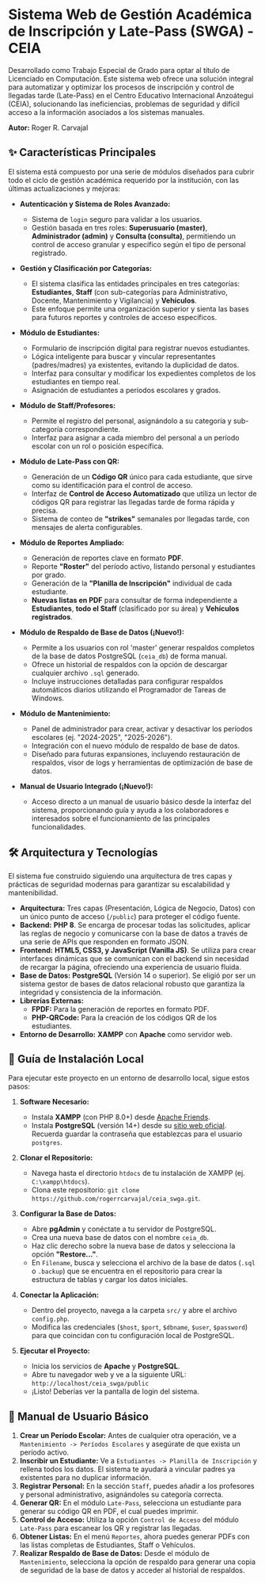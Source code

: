 # Sistema Web de Gestión Académica de Inscripción y Late-Pass (SWGA) - CEIA

Desarrollado como Trabajo Especial de Grado para optar al título de Licenciado en Computación. Este sistema web ofrece una solución integral para automatizar y optimizar los procesos de inscripción y control de llegadas tarde (Late-Pass) en el Centro Educativo Internacional Anzoátegui (CEIA), solucionando las ineficiencias, problemas de seguridad y difícil acceso a la información asociados a los sistemas manuales.

**Autor:** Roger R. Carvajal

## ✨ Características Principales

El sistema está compuesto por una serie de módulos diseñados para cubrir todo el ciclo de gestión académica requerido por la institución, con las últimas actualizaciones y mejoras:

*   **Autenticación y Sistema de Roles Avanzado:**
    *   Sistema de `login` seguro para validar a los usuarios.
    *   Gestión basada en tres roles: **Superusuario (master)**, **Administrador (admin)** y **Consulta (consulta)**, permitiendo un control de acceso granular y específico según el tipo de personal registrado.

*   **Gestión y Clasificación por Categorías:**
    *   El sistema clasifica las entidades principales en tres categorías: **Estudiantes**, **Staff** (con sub-categorías para Administrativo, Docente, Mantenimiento y Vigilancia) y **Vehículos**.
    *   Este enfoque permite una organización superior y sienta las bases para futuros reportes y controles de acceso específicos.

*   **Módulo de Estudiantes:**
    *   Formulario de inscripción digital para registrar nuevos estudiantes.
    *   Lógica inteligente para buscar y vincular representantes (padres/madres) ya existentes, evitando la duplicidad de datos.
    *   Interfaz para consultar y modificar los expedientes completos de los estudiantes en tiempo real.
    *   Asignación de estudiantes a períodos escolares y grados.

*   **Módulo de Staff/Profesores:**
    *   Permite el registro del personal, asignándolo a su categoría y sub-categoría correspondiente.
    *   Interfaz para asignar a cada miembro del personal a un período escolar con un rol o posición específica.

*   **Módulo de Late-Pass con QR:**
    *   Generación de un **Código QR** único para cada estudiante, que sirve como su identificación para el control de acceso.
    *   Interfaz de **Control de Acceso Automatizado** que utiliza un lector de códigos QR para registrar las llegadas tarde de forma rápida y precisa.
    *   Sistema de conteo de **"strikes"** semanales por llegadas tarde, con mensajes de alerta configurables.

*   **Módulo de Reportes Ampliado:**
    *   Generación de reportes clave en formato **PDF**.
    *   Reporte **"Roster"** del período activo, listando personal y estudiantes por grado.
    *   Generación de la **"Planilla de Inscripción"** individual de cada estudiante.
    *   **Nuevas listas en PDF** para consultar de forma independiente a **Estudiantes**, **todo el Staff** (clasificado por su área) y **Vehículos registrados**.

*   **Módulo de Respaldo de Base de Datos (¡Nuevo!):**
    *   Permite a los usuarios con rol 'master' generar respaldos completos de la base de datos PostgreSQL (`ceia_db`) de forma manual.
    *   Ofrece un historial de respaldos con la opción de descargar cualquier archivo `.sql` generado.
    *   Incluye instrucciones detalladas para configurar respaldos automáticos diarios utilizando el Programador de Tareas de Windows.

*   **Módulo de Mantenimiento:**
    *   Panel de administrador para crear, activar y desactivar los períodos escolares (ej. "2024-2025", "2025-2026").
    *   Integración con el nuevo módulo de respaldo de base de datos.
    *   Diseñado para futuras expansiones, incluyendo restauración de respaldos, visor de logs y herramientas de optimización de base de datos.

*   **Manual de Usuario Integrado (¡Nuevo!):**
    *   Acceso directo a un manual de usuario básico desde la interfaz del sistema, proporcionando guía y ayuda a los colaboradores e interesados sobre el funcionamiento de las principales funcionalidades.

## 🛠️ Arquitectura y Tecnologías

El sistema fue construido siguiendo una arquitectura de tres capas y prácticas de seguridad modernas para garantizar su escalabilidad y mantenibilidad.

*   **Arquitectura:** Tres capas (Presentación, Lógica de Negocio, Datos) con un único punto de acceso (`/public`) para proteger el código fuente.
*   **Backend:** **PHP 8**. Se encarga de procesar todas las solicitudes, aplicar las reglas de negocio y comunicarse con la base de datos a través de una serie de APIs que responden en formato JSON.
*   **Frontend:** **HTML5, CSS3, y JavaScript (Vanilla JS)**. Se utiliza para crear interfaces dinámicas que se comunican con el backend sin necesidad de recargar la página, ofreciendo una experiencia de usuario fluida.
*   **Base de Datos:** **PostgreSQL** (Versión 14 o superior). Se eligió por ser un sistema gestor de bases de datos relacional robusto que garantiza la integridad y consistencia de la información.
*   **Librerías Externas:**
    *   **FPDF:** Para la generación de reportes en formato PDF.
    *   **PHP-QRCode:** Para la creación de los códigos QR de los estudiantes.
*   **Entorno de Desarrollo:** **XAMPP** con **Apache** como servidor web.

## 🚀 Guía de Instalación Local

Para ejecutar este proyecto en un entorno de desarrollo local, sigue estos pasos:

1.  **Software Necesario:**
    *   Instala **XAMPP** (con PHP 8.0+) desde [Apache Friends](https://www.apachefriends.org/index.html).
    *   Instala **PostgreSQL** (versión 14+) desde su [sitio web oficial](https://www.postgresql.org/download/). Recuerda guardar la contraseña que establezcas para el usuario `postgres`.

2.  **Clonar el Repositorio:**
    *   Navega hasta el directorio `htdocs` de tu instalación de XAMPP (ej. `C:\xampp\htdocs`).
    *   Clona este repositorio: `git clone https://github.com/rogerrcarvajal/ceia_swga.git`.

3.  **Configurar la Base de Datos:**
    *   Abre **pgAdmin** y conéctate a tu servidor de PostgreSQL.
    *   Crea una nueva base de datos con el nombre `ceia_db`.
    *   Haz clic derecho sobre la nueva base de datos y selecciona la opción **"Restore..."**.
    *   En `Filename`, busca y selecciona el archivo de la base de datos (`.sql` o `.backup`) que se encuentra en el repositorio para crear la estructura de tablas y cargar los datos iniciales.

4.  **Conectar la Aplicación:**
    *   Dentro del proyecto, navega a la carpeta `src/` y abre el archivo `config.php`.
    *   Modifica las credenciales (`$host`, `$port`, `$dbname`, `$user`, `$password`) para que coincidan con tu configuración local de PostgreSQL.

5.  **Ejecutar el Proyecto:**
    *   Inicia los servicios de **Apache** y **PostgreSQL**.
    *   Abre tu navegador web y ve a la siguiente URL: `http://localhost/ceia_swga/public`
    *   ¡Listo! Deberías ver la pantalla de login del sistema.

## 📄 Manual de Usuario Básico

1.  **Crear un Período Escolar:** Antes de cualquier otra operación, ve a `Mantenimiento -> Períodos Escolares` y asegúrate de que exista un período activo.
2.  **Inscribir un Estudiante:** Ve a `Estudiantes -> Planilla de Inscripción` y rellena todos los datos. El sistema te ayudará a vincular padres ya existentes para no duplicar información.
3.  **Registrar Personal:** En la sección `Staff`, puedes añadir a los profesores y personal administrativo, asignándoles su categoría correcta.
4.  **Generar QR:** En el módulo `Late-Pass`, selecciona un estudiante para generar su código QR en PDF, el cual puedes imprimir.
5.  **Control de Acceso:** Utiliza la opción `Control de Acceso` del módulo `Late-Pass` para escanear los QR y registrar las llegadas.
6.  **Obtener Listas:** En el menú `Reportes`, ahora puedes generar PDFs con las listas completas de Estudiantes, Staff o Vehículos.
7.  **Realizar Respaldo de Base de Datos:** Desde el módulo de `Mantenimiento`, selecciona la opción de respaldo para generar una copia de seguridad de la base de datos y acceder al historial de respaldos.